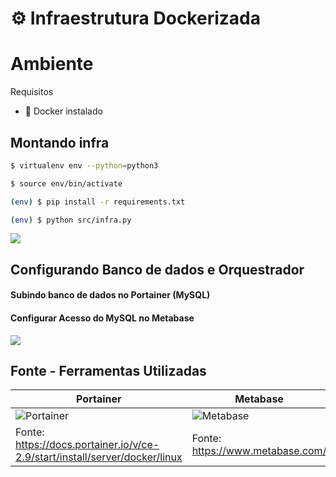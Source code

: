 # ⚙️ Infraestrutura Dockerizada 

# Ambiente 

Requisitos

- 🐳 Docker instalado


## Montando infra 
``` bash
$ virtualenv env --python=python3

$ source env/bin/activate  

(env) $ pip install -r requirements.txt 

(env) $ python src/infra.py 

```

![](https://github.com/juanengml/talent-data-analyst-lv4/raw/main/src/2021-12-12-14-28-21.gif)

## Configurando Banco de dados e Orquestrador 

#### Subindo banco de dados no Portainer (MySQL)





#### Configurar Acesso do MySQL no Metabase 

![](https://github.com/juanengml/talent-data-analyst-lv4/raw/main/src/2021-12-12-14-36-19.gif)




## Fonte - Ferramentas Utilizadas 


| Portainer  | Metabase |  
|----------|-------|
| ![Portainer](https://media-exp1.licdn.com/dms/image/C5112AQFrlut0AkEykw/article-inline_image-shrink_1000_1488/0/1541068458082?e=1642032000&v=beta&t=qQnplESdqvDpNccgiCBFI6ueUU8Zq4PPfiaWKxkBMXM) | ![Metabase](https://www.metabase.com/images/posts/metabase-0.40/editing-dashboard.gif)
  | Fonte: https://docs.portainer.io/v/ce-2.9/start/install/server/docker/linux      | Fonte: https://www.metabase.com/           

